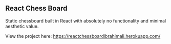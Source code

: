 ## React Chess Board

Static chessboard built in React with absolutely no functionality and minimal aesthetic value. 

View the project here: https://reactchessboardibrahimali.herokuapp.com/